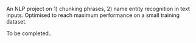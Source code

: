 An NLP project on 1) chunking phrases, 2) name entity recognition in text inputs. Optimised to reach maximum performance on a small training dataset. 

To be completed..